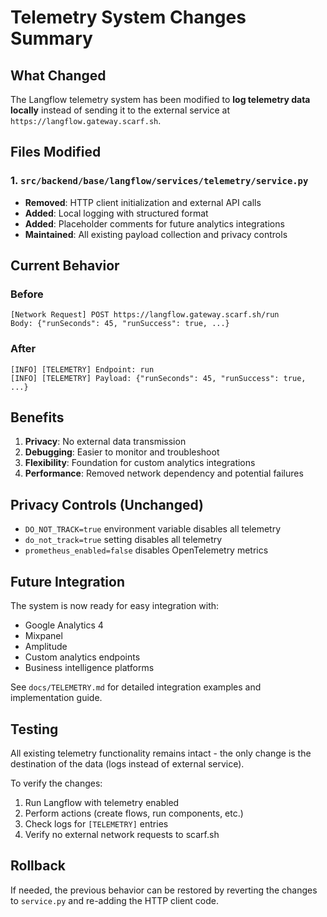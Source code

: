 # Telemetry System Changes Summary

## What Changed

The Langflow telemetry system has been modified to **log telemetry data locally** instead of sending it to the external service at `https://langflow.gateway.scarf.sh`.

## Files Modified

### 1. `src/backend/base/langflow/services/telemetry/service.py`
- **Removed**: HTTP client initialization and external API calls
- **Added**: Local logging with structured format
- **Added**: Placeholder comments for future analytics integrations
- **Maintained**: All existing payload collection and privacy controls

## Current Behavior

### Before
```
[Network Request] POST https://langflow.gateway.scarf.sh/run
Body: {"runSeconds": 45, "runSuccess": true, ...}
```

### After
```
[INFO] [TELEMETRY] Endpoint: run
[INFO] [TELEMETRY] Payload: {"runSeconds": 45, "runSuccess": true, ...}
```

## Benefits

1. **Privacy**: No external data transmission
2. **Debugging**: Easier to monitor and troubleshoot
3. **Flexibility**: Foundation for custom analytics integrations
4. **Performance**: Removed network dependency and potential failures

## Privacy Controls (Unchanged)

- `DO_NOT_TRACK=true` environment variable disables all telemetry
- `do_not_track=true` setting disables all telemetry
- `prometheus_enabled=false` disables OpenTelemetry metrics

## Future Integration

The system is now ready for easy integration with:
- Google Analytics 4
- Mixpanel
- Amplitude
- Custom analytics endpoints
- Business intelligence platforms

See `docs/TELEMETRY.md` for detailed integration examples and implementation guide.

## Testing

All existing telemetry functionality remains intact - the only change is the destination of the data (logs instead of external service).

To verify the changes:
1. Run Langflow with telemetry enabled
2. Perform actions (create flows, run components, etc.)
3. Check logs for `[TELEMETRY]` entries
4. Verify no external network requests to scarf.sh

## Rollback

If needed, the previous behavior can be restored by reverting the changes to `service.py` and re-adding the HTTP client code.
